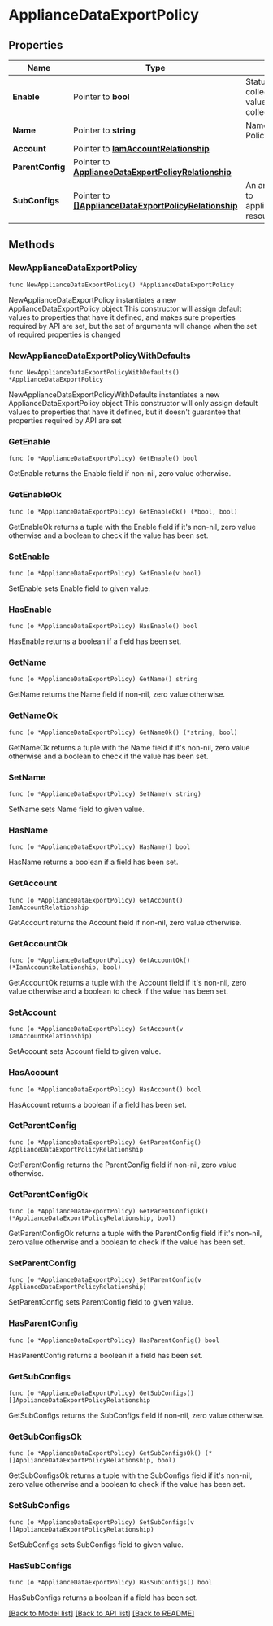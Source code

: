 # ApplianceDataExportPolicy

## Properties

Name | Type | Description | Notes
------------ | ------------- | ------------- | -------------
**Enable** | Pointer to **bool** | Status of the data collection mode. If the value is &#39;true&#39;, then data collection is enabled. | [optional] 
**Name** | Pointer to **string** | Name of the Data Export Policy. | [optional] [readonly] 
**Account** | Pointer to [**IamAccountRelationship**](iam.Account.Relationship.md) |  | [optional] 
**ParentConfig** | Pointer to [**ApplianceDataExportPolicyRelationship**](appliance.DataExportPolicy.Relationship.md) |  | [optional] 
**SubConfigs** | Pointer to [**[]ApplianceDataExportPolicyRelationship**](appliance.DataExportPolicy.Relationship.md) | An array of relationships to applianceDataExportPolicy resources. | [optional] [readonly] 

## Methods

### NewApplianceDataExportPolicy

`func NewApplianceDataExportPolicy() *ApplianceDataExportPolicy`

NewApplianceDataExportPolicy instantiates a new ApplianceDataExportPolicy object
This constructor will assign default values to properties that have it defined,
and makes sure properties required by API are set, but the set of arguments
will change when the set of required properties is changed

### NewApplianceDataExportPolicyWithDefaults

`func NewApplianceDataExportPolicyWithDefaults() *ApplianceDataExportPolicy`

NewApplianceDataExportPolicyWithDefaults instantiates a new ApplianceDataExportPolicy object
This constructor will only assign default values to properties that have it defined,
but it doesn't guarantee that properties required by API are set

### GetEnable

`func (o *ApplianceDataExportPolicy) GetEnable() bool`

GetEnable returns the Enable field if non-nil, zero value otherwise.

### GetEnableOk

`func (o *ApplianceDataExportPolicy) GetEnableOk() (*bool, bool)`

GetEnableOk returns a tuple with the Enable field if it's non-nil, zero value otherwise
and a boolean to check if the value has been set.

### SetEnable

`func (o *ApplianceDataExportPolicy) SetEnable(v bool)`

SetEnable sets Enable field to given value.

### HasEnable

`func (o *ApplianceDataExportPolicy) HasEnable() bool`

HasEnable returns a boolean if a field has been set.

### GetName

`func (o *ApplianceDataExportPolicy) GetName() string`

GetName returns the Name field if non-nil, zero value otherwise.

### GetNameOk

`func (o *ApplianceDataExportPolicy) GetNameOk() (*string, bool)`

GetNameOk returns a tuple with the Name field if it's non-nil, zero value otherwise
and a boolean to check if the value has been set.

### SetName

`func (o *ApplianceDataExportPolicy) SetName(v string)`

SetName sets Name field to given value.

### HasName

`func (o *ApplianceDataExportPolicy) HasName() bool`

HasName returns a boolean if a field has been set.

### GetAccount

`func (o *ApplianceDataExportPolicy) GetAccount() IamAccountRelationship`

GetAccount returns the Account field if non-nil, zero value otherwise.

### GetAccountOk

`func (o *ApplianceDataExportPolicy) GetAccountOk() (*IamAccountRelationship, bool)`

GetAccountOk returns a tuple with the Account field if it's non-nil, zero value otherwise
and a boolean to check if the value has been set.

### SetAccount

`func (o *ApplianceDataExportPolicy) SetAccount(v IamAccountRelationship)`

SetAccount sets Account field to given value.

### HasAccount

`func (o *ApplianceDataExportPolicy) HasAccount() bool`

HasAccount returns a boolean if a field has been set.

### GetParentConfig

`func (o *ApplianceDataExportPolicy) GetParentConfig() ApplianceDataExportPolicyRelationship`

GetParentConfig returns the ParentConfig field if non-nil, zero value otherwise.

### GetParentConfigOk

`func (o *ApplianceDataExportPolicy) GetParentConfigOk() (*ApplianceDataExportPolicyRelationship, bool)`

GetParentConfigOk returns a tuple with the ParentConfig field if it's non-nil, zero value otherwise
and a boolean to check if the value has been set.

### SetParentConfig

`func (o *ApplianceDataExportPolicy) SetParentConfig(v ApplianceDataExportPolicyRelationship)`

SetParentConfig sets ParentConfig field to given value.

### HasParentConfig

`func (o *ApplianceDataExportPolicy) HasParentConfig() bool`

HasParentConfig returns a boolean if a field has been set.

### GetSubConfigs

`func (o *ApplianceDataExportPolicy) GetSubConfigs() []ApplianceDataExportPolicyRelationship`

GetSubConfigs returns the SubConfigs field if non-nil, zero value otherwise.

### GetSubConfigsOk

`func (o *ApplianceDataExportPolicy) GetSubConfigsOk() (*[]ApplianceDataExportPolicyRelationship, bool)`

GetSubConfigsOk returns a tuple with the SubConfigs field if it's non-nil, zero value otherwise
and a boolean to check if the value has been set.

### SetSubConfigs

`func (o *ApplianceDataExportPolicy) SetSubConfigs(v []ApplianceDataExportPolicyRelationship)`

SetSubConfigs sets SubConfigs field to given value.

### HasSubConfigs

`func (o *ApplianceDataExportPolicy) HasSubConfigs() bool`

HasSubConfigs returns a boolean if a field has been set.


[[Back to Model list]](../README.md#documentation-for-models) [[Back to API list]](../README.md#documentation-for-api-endpoints) [[Back to README]](../README.md)


